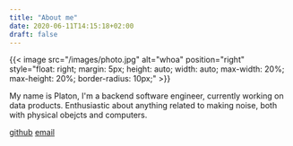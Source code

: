 ```yaml
---
title: "About me"
date: 2020-06-11T14:15:18+02:00
draft: false
---
```

{{< image src="/images/photo.jpg" alt="whoa" position="right" 
style="float: right; margin: 5px; height: auto; width: auto; max-width: 20%; max-height: 20%; border-radius: 10px;" >}}

My name is Platon, I'm a backend software engineer, currently working on data products. Enthusiastic about anything related to making noise, both with physical obejcts and computers.

[github](https://github.com/cfga)
[email](bibikplaton@gmail.com)
